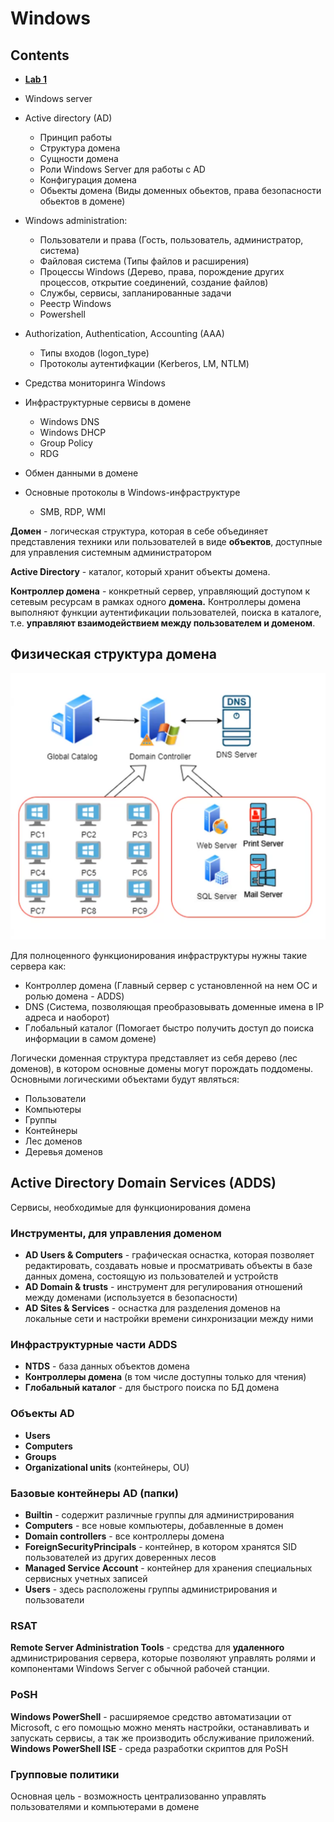 # Windows

## Contents

- [**Lab 1**](materials/labs/windows_labs/lab_1.md)


- Windows server
- Active directory (AD)
    - Принцип работы
    - Структура домена
    - Сущности домена
    - Роли Windows Server для работы с AD
    - Конфигурация домена
    - Обьекты домена (Виды доменных обьектов, права безопасности обьектов в домене)
- Windows administration:
    - Пользователи и права (Гость, пользователь, администратор, система)
    - Файловая система (Типы файлов и расширения)
    - Процессы Windows (Дерево, права, порождение других процессов, открытие соединений, создание файлов)
    - Службы, сервисы, запланированные задачи
    - Реестр Windows
    - Powershell
- Authorization, Authentication, Accounting (AAA)
    - Типы входов (logon_type)
    - Протоколы аутентифкации (Kerberos, LM, NTLM)
- Средства мониторинга Windows
- Инфраструктурные сервисы в домене
    - Windows DNS
    - Windows DHCP
    - Group Policy
    - RDG
- Обмен данными в домене
- Основные протоколы в Windows-инфраструктуре
    - SMB, RDP, WMI



**Домен** - логическая структура, которая в себе объединяет представления техники или пользователей в виде **объектов**, доступные  для управления системным администратором

**Active Directory** - каталог, который хранит объекты домена.

**Контроллер домена** - конкретный сервер, управляющий доступом к сетевым ресурсам в рамках одного **домена.** Контроллеры домена выполняют функции аутентификации пользователей, поиска в каталоге, т.е. **управляют взаимодействием между пользователем и доменом**.



## Физическая структура домена

![](/materials/images/windows/windows1.png)

Для полноценного функционирования инфраструктуры нужны такие сервера как:
- Контроллер домена (Главный сервер с установленной на нем ОС и ролью домена - ADDS)
- DNS (Система, позволяющая преобразовывать доменные имена в IP адреса и наоборот)
- Глобальный каталог (Помогает быстро получить доступ до поиска информации в самом домене)

Логически доменная структура представляет из себя дерево (лес доменов), в котором основные домены могут порождать поддомены. Основными логическими объектами будут являться:
- Пользователи
- Компьютеры
- Группы
- Контейнеры
- Лес доменов
- Деревья доменов



## Active Directory Domain Services (ADDS)

Сервисы, необходимые для функционирования домена


### Инструменты, для управления доменом

- **AD Users & Computers** - графическая оснастка, которая позволяет редактировать, создавать новые и просматривать объекты в базе данных домена, состоящую из пользователей и устройств
- **AD Domain & trusts** - инструмент для регулирования отношений между доменами (используется в безопасности)
- **AD Sites & Services** - оснастка для разделения доменов на локальные сети и настройки времени синхронизации между ними


### Инфраструктурные части ADDS

- **NTDS** - база данных объектов домена
- **Контроллеры домена** (в том числе доступны только для чтения)
- **Глобальный каталог** - для быстрого поиска по БД домена


### Объекты AD

- **Users**
- **Computers**
- **Groups**
- **Organizational units** (контейнеры, OU)


### Базовые контейнеры AD (папки)

- **Builtin** - содержит различные группы для администрирования
- **Computers** - все новые компьютеры, добавленные в домен
- **Domain controllers** - все контроллеры домена
- **ForeignSecurityPrincipals** - контейнер, в котором хранятся SID пользователей из других доверенных лесов
- **Managed Service Account** - контейнер для хранения специальных сервисных учетных записей
- **Users** - здесь расположены группы администрирования и пользователи


### RSAT

**Remote Server Administration Tools** - средства для **удаленного** администрирования сервера, которые позволяют управлять ролями и компонентами Windows Server с обычной рабочей станции.


### PoSH

**Windows PowerShell** - расширяемое средство автоматизации от Microsoft, с его помощью можно менять настройки, останавливать и запускать сервисы, а так же производить обслуживание приложений. **Windows PowerShell ISE** - среда разработки скриптов для PoSH


### Групповые политики

Основная цель - возможность централизованно управлять пользователями и компьютерами в домене